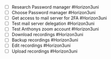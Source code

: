 - [ ] Research Password manager #Horizon3uni 
- [ ] Choose Password manager #Horizon3uni 
- [ ] Get access to mail server for 2FA #Horizon3uni 
- [ ] Test mail server delegation #Horizon3uni 
- [ ] Test Anthonys zoom account #Horizon3uni 
- [ ] Download recordings #Horizon3uni 
- [ ] Backup recordings #Horizon3uni 
- [ ] Edit recordings #Horizon3uni 
- [ ] Upload recordings #Horizon3uni 